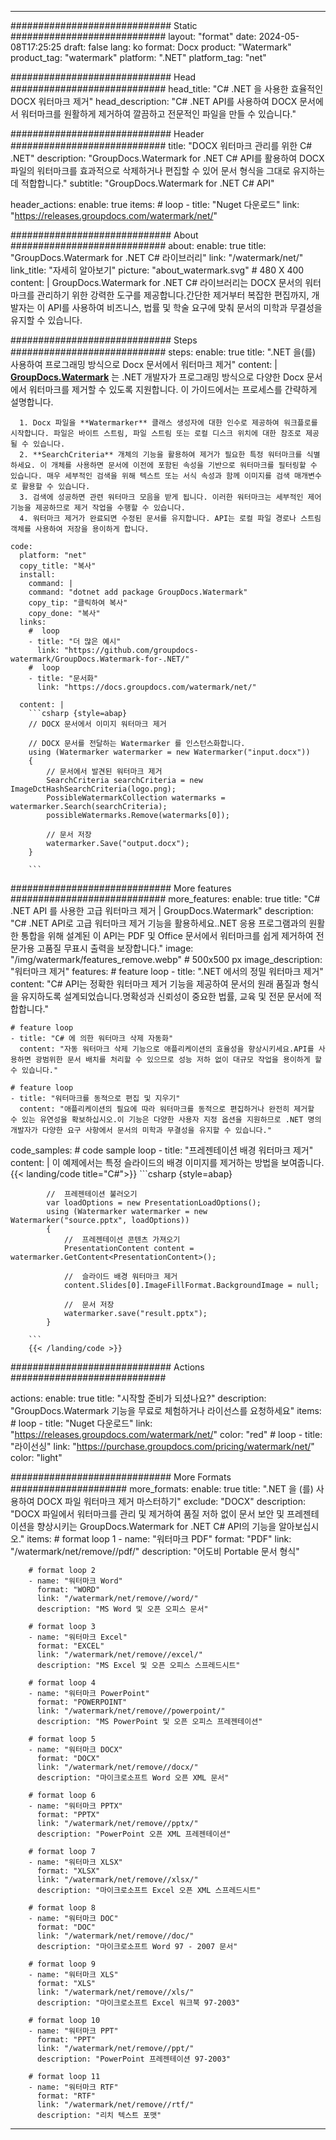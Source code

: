 
---
############################# Static ############################
layout: "format"
date:  2024-05-08T17:25:25
draft: false
lang: ko
format: Docx
product: "Watermark"
product_tag: "watermark"
platform: ".NET"
platform_tag: "net"

############################# Head ############################
head_title: "C# .NET 을 사용한 효율적인 DOCX 워터마크 제거"
head_description: "C# .NET API를 사용하여 DOCX 문서에서 워터마크를 원활하게 제거하여 깔끔하고 전문적인 파일을 만들 수 있습니다."

############################# Header ############################
title: "DOCX 워터마크 관리를 위한 C# .NET" 
description: "GroupDocs.Watermark for .NET C# API를 활용하여 DOCX 파일의 워터마크를 효과적으로 삭제하거나 편집할 수 있어 문서 형식을 그대로 유지하는 데 적합합니다."
subtitle: "GroupDocs.Watermark for .NET C# API" 

header_actions:
  enable: true
  items:
    #  loop
    - title: "Nuget 다운로드"
      link: "https://releases.groupdocs.com/watermark/net/"
      
############################# About ############################
about:
    enable: true
    title: "GroupDocs.Watermark for .NET C# 라이브러리"
    link: "/watermark/net/"
    link_title: "자세히 알아보기"
    picture: "about_watermark.svg" # 480 X 400
    content: |
       GroupDocs.Watermark for .NET C# 라이브러리는 DOCX 문서의 워터마크를 관리하기 위한 강력한 도구를 제공합니다.간단한 제거부터 복잡한 편집까지, 개발자는 이 API를 사용하여 비즈니스, 법률 및 학술 요구에 맞춰 문서의 미학과 무결성을 유지할 수 있습니다.

############################# Steps ############################
steps:
    enable: true
    title: ".NET 을(를) 사용하여 프로그래밍 방식으로 Docx 문서에서 워터마크 제거"
    content: |
      **[GroupDocs.Watermark](https://products.groupdocs.com/watermark/net/)** 는 .NET 개발자가 프로그래밍 방식으로 다양한 Docx 문서에서 워터마크를 제거할 수 있도록 지원합니다. 이 가이드에서는 프로세스를 간략하게 설명합니다.
      
      1. Docx 파일을 **Watermarker** 클래스 생성자에 대한 인수로 제공하여 워크플로를 시작합니다. 파일은 바이트 스트림, 파일 스트림 또는 로컬 디스크 위치에 대한 참조로 제공될 수 있습니다.
      2. **SearchCriteria** 개체의 기능을 활용하여 제거가 필요한 특정 워터마크를 식별하세요. 이 개체를 사용하면 문서에 이전에 포함된 속성을 기반으로 워터마크를 필터링할 수 있습니다. 매우 세부적인 검색을 위해 텍스트 또는 서식 속성과 함께 이미지를 검색 매개변수로 활용할 수 있습니다.
      3. 검색에 성공하면 관련 워터마크 모음을 받게 됩니다. 이러한 워터마크는 세부적인 제어 기능을 제공하므로 제거 작업을 수행할 수 있습니다.
      4. 워터마크 제거가 완료되면 수정된 문서를 유지합니다. API는 로컬 파일 경로나 스트림 객체를 사용하여 저장을 용이하게 합니다.
   
    code:
      platform: "net"
      copy_title: "복사"
      install:
        command: |
        command: "dotnet add package GroupDocs.Watermark"
        copy_tip: "클릭하여 복사"
        copy_done: "복사"
      links:
        #  loop
        - title: "더 많은 예시"
          link: "https://github.com/groupdocs-watermark/GroupDocs.Watermark-for-.NET/"
        #  loop
        - title: "문서화"
          link: "https://docs.groupdocs.com/watermark/net/"
          
      content: |
        ```csharp {style=abap}
        // DOCX 문서에서 이미지 워터마크 제거

        // DOCX 문서를 전달하는 Watermarker 를 인스턴스화합니다.
        using (Watermarker watermarker = new Watermarker("input.docx"))
        {
            // 문서에서 발견된 워터마크 제거
            SearchCriteria searchCriteria = new ImageDctHashSearchCriteria(logo.png);
            PossibleWatermarkCollection watermarks = watermarker.Search(searchCriteria);
            possibleWatermarks.Remove(watermarks[0]);

            // 문서 저장
            watermarker.Save("output.docx");
        }
        
        ```  

############################# More features ############################
more_features:
  enable: true
  title: "C# .NET API 를 사용한 고급 워터마크 제거 | GroupDocs.Watermark"
  description: "C# .NET API로 고급 워터마크 제거 기능을 활용하세요..NET 응용 프로그램과의 원활한 통합을 위해 설계된 이 API는 PDF 및 Office 문서에서 워터마크를 쉽게 제거하여 전문가용 고품질 무표시 출력을 보장합니다."
  image: "/img/watermark/features_remove.webp" # 500x500 px
  image_description: "워터마크 제거"
  features:
    # feature loop
    - title: ".NET 에서의 정밀 워터마크 제거"
      content: "C# API는 정확한 워터마크 제거 기능을 제공하여 문서의 원래 품질과 형식을 유지하도록 설계되었습니다.명확성과 신뢰성이 중요한 법률, 교육 및 전문 문서에 적합합니다."

    # feature loop
    - title: "C# 에 의한 워터마크 삭제 자동화"
      content: "자동 워터마크 삭제 기능으로 애플리케이션의 효율성을 향상시키세요.API를 사용하면 광범위한 문서 배치를 처리할 수 있으므로 성능 저하 없이 대규모 작업을 용이하게 할 수 있습니다."

    # feature loop
    - title: "워터마크를 동적으로 편집 및 지우기"
      content: "애플리케이션의 필요에 따라 워터마크를 동적으로 편집하거나 완전히 제거할 수 있는 유연성을 확보하십시오.이 기능은 다양한 사용자 지정 옵션을 지원하므로 .NET 명의 개발자가 다양한 요구 사항에서 문서의 미학과 무결성을 유지할 수 있습니다."
      
  code_samples:
    # code sample loop
    - title: "프레젠테이션 배경 워터마크 제거"
      content: |
        이 예제에서는 특정 슬라이드의 배경 이미지를 제거하는 방법을 보여줍니다.
        {{< landing/code title="C#">}}
        ```csharp {style=abap}
        
            //  프레젠테이션 불러오기
            var loadOptions = new PresentationLoadOptions();
            using (Watermarker watermarker = new Watermarker("source.pptx", loadOptions))
            {
                //  프레젠테이션 콘텐츠 가져오기
                PresentationContent content = watermarker.GetContent<PresentationContent>();

                //  슬라이드 배경 워터마크 제거
                content.Slides[0].ImageFillFormat.BackgroundImage = null;

                //  문서 저장
                watermarker.save("result.pptx");
            }

        ```
        {{< /landing/code >}}


############################# Actions ############################

actions:
  enable: true
  title: "시작할 준비가 되셨나요?"
  description: "GroupDocs.Watermark 기능을 무료로 체험하거나 라이선스를 요청하세요"
  items:
    #  loop
    - title: "Nuget 다운로드"
      link: "https://releases.groupdocs.com/watermark/net/"
      color: "red"
        #  loop
    - title: "라이선싱"
      link: "https://purchase.groupdocs.com/pricing/watermark/net/"
      color: "light"


############################# More Formats #####################
more_formats:
    enable: true
    title: ".NET 을 (를) 사용하여 DOCX 파일 워터마크 제거 마스터하기"
    exclude: "DOCX"
    description: "DOCX 파일에서 워터마크를 관리 및 제거하여 품질 저하 없이 문서 보안 및 프레젠테이션을 향상시키는 GroupDocs.Watermark for .NET C# API의 기능을 알아보십시오."
    items: 
        # format loop 1
        - name: "워터마크 PDF"
          format: "PDF"
          link: "/watermark/net/remove//pdf/"
          description: "어도비 Portable 문서 형식"

        # format loop 2
        - name: "워터마크 Word"
          format: "WORD"
          link: "/watermark/net/remove//word/"
          description: "MS Word 및 오픈 오피스 문서"
          
        # format loop 3
        - name: "워터마크 Excel"
          format: "EXCEL"
          link: "/watermark/net/remove//excel/"
          description: "MS Excel 및 오픈 오피스 스프레드시트"

        # format loop 4
        - name: "워터마크 PowerPoint"
          format: "POWERPOINT"
          link: "/watermark/net/remove//powerpoint/"
          description: "MS PowerPoint 및 오픈 오피스 프레젠테이션"

        # format loop 5
        - name: "워터마크 DOCX"
          format: "DOCX"
          link: "/watermark/net/remove//docx/"
          description: "마이크로소프트 Word 오픈 XML 문서"
          
        # format loop 6
        - name: "워터마크 PPTX"
          format: "PPTX"
          link: "/watermark/net/remove//pptx/"
          description: "PowerPoint 오픈 XML 프레젠테이션"
          
        # format loop 7
        - name: "워터마크 XLSX"
          format: "XLSX"
          link: "/watermark/net/remove//xlsx/"
          description: "마이크로소프트 Excel 오픈 XML 스프레드시트"

        # format loop 8
        - name: "워터마크 DOC"
          format: "DOC"
          link: "/watermark/net/remove//doc/"
          description: "마이크로소프트 Word 97 - 2007 문서"

        # format loop 9
        - name: "워터마크 XLS"
          format: "XLS"
          link: "/watermark/net/remove//xls/"
          description: "마이크로소프트 Excel 워크북 97-2003"

        # format loop 10
        - name: "워터마크 PPT"
          format: "PPT"
          link: "/watermark/net/remove//ppt/"
          description: "PowerPoint 프레젠테이션 97-2003"

        # format loop 11
        - name: "워터마크 RTF"
          format: "RTF"
          link: "/watermark/net/remove//rtf/"
          description: "리치 텍스트 포맷"

---